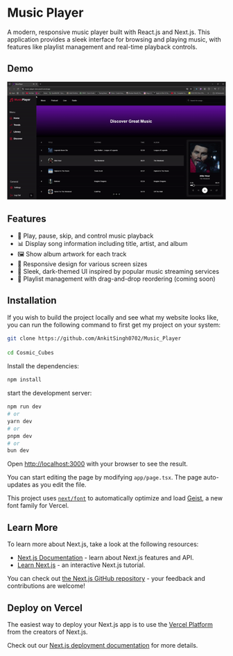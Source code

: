 # Music Player

A modern, responsive music player built with React.js and Next.js. This application provides a sleek interface for browsing and playing music, with features like playlist management and real-time playback controls.

## Demo
<img src="gif/music.gif" />

## Features

- 🎵 Play, pause, skip, and control music playback
- 📊 Display song information including title, artist, and album
- 🖼️ Show album artwork for each track
- 📱 Responsive design for various screen sizes
- 🎨 Sleek, dark-themed UI inspired by popular music streaming services
- 📜 Playlist management with drag-and-drop reordering (coming soon)
  
## Installation

If you wish to build the project locally and see what my website looks like, you can run the following command to first get my project on your system:

```bash
git clone https://github.com/AnkitSingh0702/Music_Player

cd Cosmic_Cubes
```
Install the dependencies:

```bash
npm install
```
start the development server:
```bash
npm run dev
# or
yarn dev
# or
pnpm dev
# or
bun dev
```

Open [http://localhost:3000](http://localhost:3000) with your browser to see the result.

You can start editing the page by modifying `app/page.tsx`. The page auto-updates as you edit the file.

This project uses [`next/font`](https://nextjs.org/docs/app/building-your-application/optimizing/fonts) to automatically optimize and load [Geist](https://vercel.com/font), a new font family for Vercel.

## Learn More

To learn more about Next.js, take a look at the following resources:

- [Next.js Documentation](https://nextjs.org/docs) - learn about Next.js features and API.
- [Learn Next.js](https://nextjs.org/learn) - an interactive Next.js tutorial.

You can check out [the Next.js GitHub repository](https://github.com/vercel/next.js) - your feedback and contributions are welcome!

## Deploy on Vercel

The easiest way to deploy your Next.js app is to use the [Vercel Platform](https://vercel.com/new?utm_medium=default-template&filter=next.js&utm_source=create-next-app&utm_campaign=create-next-app-readme) from the creators of Next.js.

Check out our [Next.js deployment documentation](https://nextjs.org/docs/app/building-your-application/deploying) for more details.
